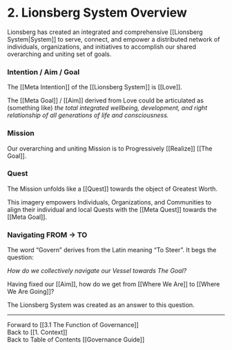 # 2. Lionsberg System Overview
Lionsberg has created an integrated and comprehensive [[Lionsberg System|System]] to serve, connect, and empower a distributed network of individuals, organizations, and initiatives to accomplish our shared overarching and uniting set of goals.

### Intention / Aim / Goal 
The [[Meta Intention]] of the [[Lionsberg System]] is [[Love]].

The [[Meta Goal]] / [[Aim]] derived from Love could be articulated as (something like) _the total integrated wellbeing, development, and right relationship of all generations of life and consciousness._ 

### Mission
Our overarching and uniting Mission is to Progressively [[Realize]] [[The Goal]]. 

### Quest
The Mission unfolds like a [[Quest]] towards the object of Greatest Worth. 

This imagery empowers Individuals, Organizations, and Communities to align their individual and local Quests with the [[Meta Quest]] towards the [[Meta Goal]]. 

### Navigating FROM -> TO
The word “Govern” derives from the Latin meaning “To Steer”. It begs the question: 

_How do we collectively navigate our Vessel towards The Goal?_  

Having fixed our [[Aim]], how do we get from [[Where We Are]] to [[Where We Are Going]]? 

The Lionsberg System was created as an answer to this question. 

___

Forward to [[3.1 The Function of Governance]]  
Back to [[1. Context]]  
Back to Table of Contents [[Governance Guide]]